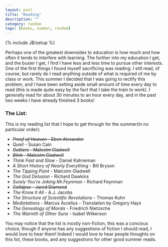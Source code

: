 ```yaml
---
layout: post
title: "Reading"
description: ""
category: random
tags: [books, summer, random]
---
```

{% include JB/setup %}

Perhaps one of the greatest downsides to education is how much and how often it tends to interfere with learning. The further into my education I get, and the busier I get, I find I have less and less time to pursue other interests. One of the first things I found myself sacrificing was reading. I still read, of course, but rarely do I read anything outside of what is required of me by class or work. This summer I decided that I was going to rectify this problem, and I have been setting aside small amount of time every day to read (this is made quite easy by the fact that I take the train to work). I generally read for about 30 minutes to an hour every day, and in the past two weeks I have already finished 3 books!

### The List:

This is my reading list that I hope to get through for the summer(in no particular order):

* ~~_Proof of Heaven_ - Eben Alexander~~
* _Quiet_ - Susan Cain
* ~~_Outliers_ - Malcolm Gladwell~~
* ~~_Blink_ - Malcolm Gladwell~~
* _Think Fast and Slow_ - Daniel Kahneman
* _A Short History of Nearly Everything_ - Bill Bryson
* _The Tipping Point_ - Malcolm Gladwell
* _The God Delusion_ - Richard Dawkins
* _Surely You're Joking Mr.Feynman_ - Richard Feynman
* ~~_Collapse_ - Jared Diamond~~
* _The Know it All_ - A.J. Jacobs
* _The Structure of Scientific Revolutions_ - Thomas Kuhn 
* _Mediotations_ - Marcus Aurelius - Translation by Gregory Hays 
* _The Genealogy of Morals_ - Friedrich Nietzsche
* _The Warmth of Other Suns_ - Isabel Wilkerson

You may notice that the list is mostly non-fiction, this was a concious choice, though if anyone has any suggestions of fiction I should read, I would love to hear them! Indeed I would love to hear people thoughts on this list, these books, and any suggestions for other good summer reads.

